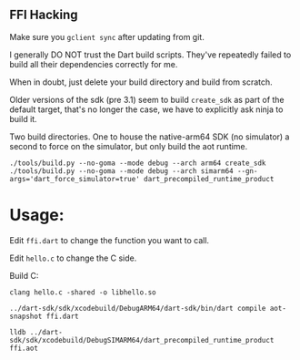 ## FFI Hacking

Make sure you `gclient sync` after updating from git.

I generally DO NOT trust the Dart build scripts.  They've repeatedly failed
to build all their dependencies correctly for me.

When in doubt, just delete your build directory and build from scratch.

Older versions of the sdk (pre 3.1) seem to build `create_sdk` as part of the
default target, that's no longer the case, we have to explicitly ask ninja
to build it.

Two build directories.  One to house the native-arm64 SDK (no simulator) a
second to force on the simulator, but only build the aot runtime.

```
./tools/build.py --no-goma --mode debug --arch arm64 create_sdk
./tools/build.py --no-goma --mode debug --arch simarm64 --gn-args='dart_force_simulator=true' dart_precompiled_runtime_product
```

# Usage:

Edit `ffi.dart` to change the function you want to call.

Edit `hello.c` to change the C side.

Build C:
```
clang hello.c -shared -o libhello.so
```

```
../dart-sdk/sdk/xcodebuild/DebugARM64/dart-sdk/bin/dart compile aot-snapshot ffi.dart 
```

```
lldb ../dart-sdk/sdk/xcodebuild/DebugSIMARM64/dart_precompiled_runtime_product ffi.aot
```